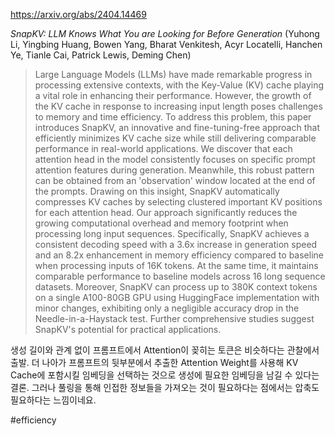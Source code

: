 https://arxiv.org/abs/2404.14469

*SnapKV: LLM Knows What You are Looking for Before Generation* (Yuhong Li, Yingbing Huang, Bowen Yang, Bharat Venkitesh, Acyr Locatelli, Hanchen Ye, Tianle Cai, Patrick Lewis, Deming Chen)

> Large Language Models (LLMs) have made remarkable progress in processing extensive contexts, with the Key-Value (KV) cache playing a vital role in enhancing their performance. However, the growth of the KV cache in response to increasing input length poses challenges to memory and time efficiency. To address this problem, this paper introduces SnapKV, an innovative and fine-tuning-free approach that efficiently minimizes KV cache size while still delivering comparable performance in real-world applications. We discover that each attention head in the model consistently focuses on specific prompt attention features during generation. Meanwhile, this robust pattern can be obtained from an 'observation' window located at the end of the prompts. Drawing on this insight, SnapKV automatically compresses KV caches by selecting clustered important KV positions for each attention head. Our approach significantly reduces the growing computational overhead and memory footprint when processing long input sequences. Specifically, SnapKV achieves a consistent decoding speed with a 3.6x increase in generation speed and an 8.2x enhancement in memory efficiency compared to baseline when processing inputs of 16K tokens. At the same time, it maintains comparable performance to baseline models across 16 long sequence datasets. Moreover, SnapKV can process up to 380K context tokens on a single A100-80GB GPU using HuggingFace implementation with minor changes, exhibiting only a negligible accuracy drop in the Needle-in-a-Haystack test. Further comprehensive studies suggest SnapKV's potential for practical applications.

생성 길이와 관계 없이 프롬프트에서 Attention이 꽂히는 토큰은 비슷하다는 관찰에서 출발. 더 나아가 프롬프트의 뒷부분에서 추출한 Attention Weight를 사용해 KV Cache에 포함시킬 임베딩을 선택하는 것으로 생성에 필요한 임베딩을 남길 수 있다는 결론. 그러나 풀링을 통해 인접한 정보들을 가져오는 것이 필요하다는 점에서는 압축도 필요하다는 느낌이네요.

#efficiency 